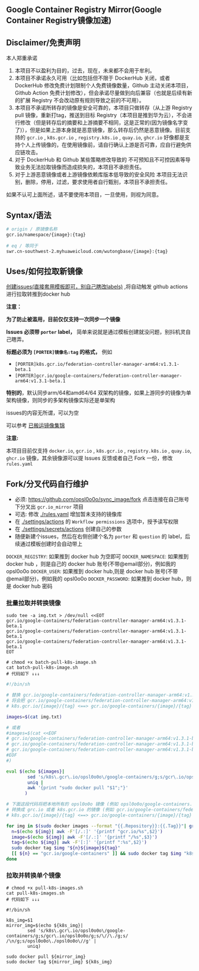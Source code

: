 Google Container Registry Mirror(Google Container Registry镜像加速)
-------

Disclaimer/免责声明
-------
本人郑重承诺
1. 本项目不以盈利为目的，过去，现在，未来都不会用于牟利。
2. 本项目不承诺永久可用（比如包括但不限于 DockerHub 关闭，或者 DockerHub 修改免费计划限制个人免费镜像数量，Github 主动关闭本项目，Github Action 免费计划修改），但会承诺尽量做到向后兼容（也就是后续有新的扩展 Registry 不会改动原有规则导致之前的不可用）。
3. 本项目不承诺所转存的镜像是安全可靠的，本项目只做转存（从上游 Registry pull 镜像，重新打tag，推送到目标 Registry（本项目是推到华为云），不会进行修改（但是转存后的摘要和上游摘要不相同，这是正常的(因为镜像名字变了)），但是如果上游本身就是恶意镜像，那么转存后仍然是恶意镜像。目前支持的 `gcr.io` , `k8s.gcr.io` , `registry.k8s.io` , `quay.io`, `ghcr.io` 好像都是支持个人上传镜像的，在使用镜像前，请自行确认上游是否可靠，应自行避免供应链攻击。
4. 对于 DockerHub 和 Github 某些策略修改导致的 不可预知且不可控因素等导致业务无法拉取镜像而造成损失的，本项目不承担责任。
5. 对于上游恶意镜像或者上游镜像依赖库版本低导致的安全风险 本项目无法识别，删除，停用，过滤，要求使用者自行甄别，本项目不承担责任。

如果不认可上面所述，请不要使用本项目，一旦使用，则视为同意。

Syntax/语法
-------

```bash
# origin / 原镜像名称
gcr.io/namespace/{image}:{tag}
 
# eq / 等同于
swr.cn-southwest-2.myhuaweicloud.com/wutongbase/{image}:{tag}

```

Uses/如何拉取新镜像
-------
[创建issues(直接套用模板即可，别自己瞎改labels)](https://github.com/opsl0o0o/sync_image/issues/new?assignees=&labels=porter&template=porter.md&title=%5BPORTER%5D) ,将自动触发 github actions 进行拉取转推到docker hub

**注意：**

**为了防止被滥用，目前仅仅支持一次同步一个镜像**

**Issues 必须带 `porter` label，** 简单来说就是通过模板创建就没问题，别抖机灵自己瞎弄。

**标题必须为 `[PORTER]镜像名:tag` 的格式，** 例如
- `[PORTER]k8s.gcr.io/federation-controller-manager-arm64:v1.3.1-beta.1`
- `[PORTER]gcr.io/google-containers/federation-controller-manager-arm64:v1.3.1-beta.1`

**特别的**，默认同步arm/64和amd64/64 双架构的镜像，如果上游同步的镜像为单架构镜像，则同步的多架构镜像实际还是单架构

issues的内容无所谓，可以为空

可以参考 [已搬运镜像集锦](https://github.com/opsl0o0o/sync_image/issues?q=is%3Aissue+label%3Aporter+)

**注意:**

本项目目前仅支持 `docker.io`,  `gcr.io` , `k8s.gcr.io` , `registry.k8s.io` , `quay.io`, `ghcr.io` 镜像，其余镜像源可以提 Issues 反馈或者自己 Fork 一份，修改 `rules.yaml`


Fork/分叉代码自行维护
-------

- 必须: <https://github.com/opsl0o0o/sync_image/fork> 点击连接在自己账号下分叉出 `gcr.io_mirror` 项目
- 可选: 修改 [./rules.yaml](./rules.yaml) 增加暂未支持的镜像库
- 在 [./settings/actions](../../settings/actions) 的 `Workflow permissions` 选项中，授予读写权限
- 在 [./settings/secrets/actions](../../settings/secrets/actions) 创建自己的参数
- 随便新建个issues，然后在右侧创建个名为 `porter` 和 `question` 的 label，后续通过模板创建时会自动带上

`DOCKER_REGISTRY`: 如果推到 docker hub 为空即可
`DOCKER_NAMESPACE`: 如果推到 docker hub ，则是自己的 docker hub 账号(不带@email部分)，例如我的 opsl0o0o
`DOCKER_USER`: 如果推到 docker hub,则是 docker hub 账号(不带@email部分)，例如我的 opsl0o0o
`DOCKER_PASSWORD`: 如果推到 docker hub，则是 docker hub 密码

### 批量拉取并转换镜像

```shell
sudo tee -a img.txt > /dev/null <<EOT
gcr.io/google-containers/federation-controller-manager-arm64:v1.3.1-beta.1
gcr.io/google-containers/federation-controller-manager-arm64:v1.3.1-beta.1
gcr.io/google-containers/federation-controller-manager-arm64:v1.3.1-beta.1
EOT

# chmod +x batch-pull-k8s-image.sh
cat batch-pull-k8s-image.sh
# 代码如下 ↓↓↓
```

```bash
#!/bin/sh

# 替换 gcr.io/google-containers/federation-controller-manager-arm64:v1.3.1-beta.1 为真实 image
# 将会把 gcr.io/google-containers/federation-controller-manager-arm64:v1.3.1-beta.1 转换为 opsl0o0o/google-containers.federation-controller-manager-arm64:v1.3.1-beta.1 并且会拉取他
# k8s.gcr.io/{image}/{tag} <==> gcr.io/google-containers/{image}/{tag} <==> opsl0o0o/google-containers.{image}/{tag}

images=$(cat img.txt)

# 或者 
#images=$(cat <<EOF
# gcr.io/google-containers/federation-controller-manager-arm64:v1.3.1-beta.1
# gcr.io/google-containers/federation-controller-manager-arm64:v1.3.1-beta.1
# gcr.io/google-containers/federation-controller-manager-arm64:v1.3.1-beta.1
#EOF
#)

eval $(echo ${images}|
        sed 's/k8s\.gcr\.io/opsl0o0o\/google-containers/g;s/gcr\.io/opsl0o0o/g;s/\//\./g;s/ /\n/g;s/opsl0o0o\./opsl0o0o\//g' |
        uniq |
        awk '{print "sudo docker pull "$1";"}'
       )

# 下面这段代码将把本地所有的 opsl0o0o 镜像 (例如 opsl0o0o/google-containers.federation-controller-manager-arm64:v1.3.1-beta.1 )
# 转换成 grc.io 或者 k8s.gcr.io 的镜像 (例如 gcr.io/google-containers/federation-controller-manager-arm64:v1.3.1-beta.1)
# k8s.gcr.io/{image}/{tag} <==> gcr.io/google-containers/{image}/{tag} <==> opsl0o0o/google-containers.{image}/{tag}

for img in $(sudo docker images --format "{{.Repository}}:{{.Tag}}"| grep "opsl0o0o"); do
  n=$(echo ${img}| awk -F'[/.:]' '{printf "gcr.io/%s",$2}')
  image=$(echo ${img}| awk -F'[/.:]' '{printf "/%s",$3}')
  tag=$(echo ${img}| awk -F'[:]' '{printf ":%s",$2}')
  sudo docker tag $img "${n}${image}${tag}"
  [[ ${n} == "gcr.io/google-containers" ]] && sudo docker tag $img "k8s.gcr.io${image}${tag}"
done
```

### 拉取并转换单个镜像
```shell
# chmod +x pull-k8s-images.sh
cat pull-k8s-images.sh
# 代码如下 ↓↓↓
```

```shell
#!/bin/sh

k8s_img=$1
mirror_img=$(echo ${k8s_img}|
        sed 's/k8s\.gcr\.io/opsl0o0o\/google-containers/g;s/gcr\.io/opsl0o0o/g;s/\//\./g;s/ /\n/g;s/opsl0o0o\./opsl0o0o\//g' |
        uniq)

sudo docker pull ${mirror_img}
sudo docker tag ${mirror_img} ${k8s_img}
```